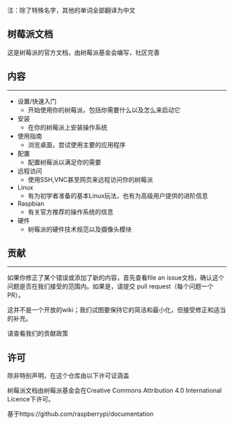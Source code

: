 注：除了特殊名字，其他的单词全部翻译为中文

## 树莓派文档

这是树莓派的官方文档，由树莓派基金会编写，社区完善

## 内容
---
* 设置/快速入门
    * 开始使用你的树莓派，包括你需要什么以及怎么来启动它
* 安装
    * 在你的树莓派上安装操作系统
* 使用指南
    * 浏览桌面，尝试使用主要的应用程序
* 配置
    * 配置树莓派以满足你的需要
* 远程访问
    * 使用SSH,VNC甚至网页来远程访问你的树莓派
* Linux
    * 有为初学者准备的基本Linux玩法，也有为高级用户提供的进阶信息
* Raspbian
    * 有关官方推荐的操作系统的信息
* 硬件
    * 树莓派的硬件技术规范以及摄像头模块

## 贡献
---
如果你修正了某个错误或添加了新的内容，首先查看file an issue文档，确认这个问题是否在我们接受的范围内。如果是，请提交 pull request（每个问题一个PR）。

这并不是一个开放的wiki；我们试图要保持它的简洁和最小化，但接受修正和适当的补充。

请查看我们的贡献政策

## 许可

除非特别声明，在这个仓库由以下许可证涵盖

树莓派文档由树莓派基金会在Creative Commons Attribution 4.0 International Licence下许可。


基于https://github.com/raspberrypi/documentation